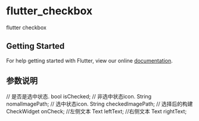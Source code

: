 # flutter_checkbox

flutter checkbox

## Getting Started

For help getting started with Flutter, view our online
[documentation](https://flutter.io/).

## 参数说明
  // 是否是选中状态.
  bool isChecked;
  // 非选中状态icon.
  String nomalImagePath;
  // 选中状态icon.
  String checkedImagePath;
  // 选择后的构建
  CheckWidget onCheck;
  //左侧文本
  Text leftText;
  //右侧文本
  Text rightText;
